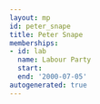 ```yaml
---
layout: mp
id: peter_snape
title: Peter Snape
memberships:
- id: lab
  name: Labour Party
  start: 
  end: '2000-07-05'
autogenerated: true
---
```

